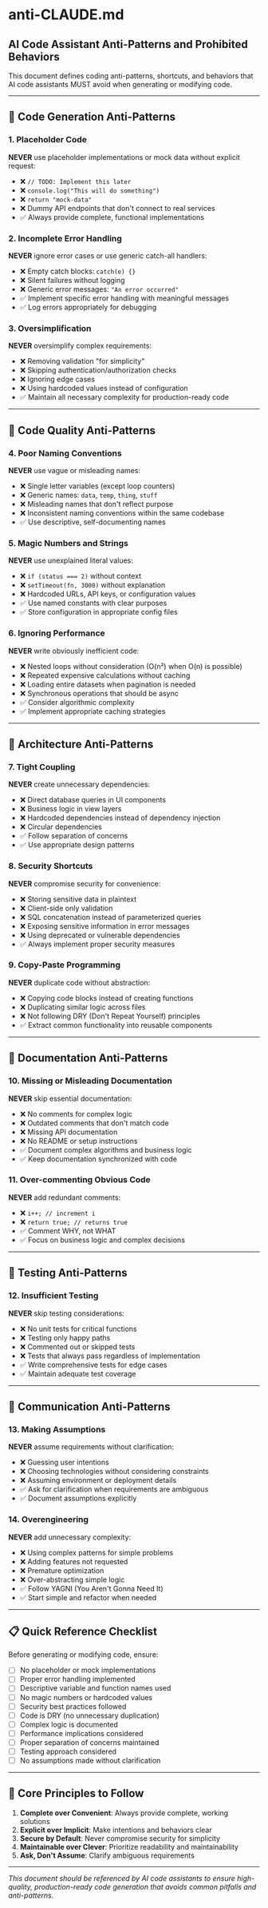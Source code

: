 # anti-CLAUDE.md
## AI Code Assistant Anti-Patterns and Prohibited Behaviors

This document defines coding anti-patterns, shortcuts, and behaviors that AI code assistants MUST avoid when generating or modifying code.

---

## 🚫 Code Generation Anti-Patterns

### 1. Placeholder Code
**NEVER** use placeholder implementations or mock data without explicit request:
- ❌ `// TODO: Implement this later`
- ❌ `console.log("This will do something")`
- ❌ `return "mock-data"`
- ❌ Dummy API endpoints that don't connect to real services
- ✅ Always provide complete, functional implementations

### 2. Incomplete Error Handling
**NEVER** ignore error cases or use generic catch-all handlers:
- ❌ Empty catch blocks: `catch(e) {}`
- ❌ Silent failures without logging
- ❌ Generic error messages: `"An error occurred"`
- ✅ Implement specific error handling with meaningful messages
- ✅ Log errors appropriately for debugging

### 3. Oversimplification
**NEVER** oversimplify complex requirements:
- ❌ Removing validation "for simplicity"
- ❌ Skipping authentication/authorization checks
- ❌ Ignoring edge cases
- ❌ Using hardcoded values instead of configuration
- ✅ Maintain all necessary complexity for production-ready code

---

## 🚫 Code Quality Anti-Patterns

### 4. Poor Naming Conventions
**NEVER** use vague or misleading names:
- ❌ Single letter variables (except loop counters)
- ❌ Generic names: `data`, `temp`, `thing`, `stuff`
- ❌ Misleading names that don't reflect purpose
- ❌ Inconsistent naming conventions within the same codebase
- ✅ Use descriptive, self-documenting names

### 5. Magic Numbers and Strings
**NEVER** use unexplained literal values:
- ❌ `if (status === 2)` without context
- ❌ `setTimeout(fn, 3000)` without explanation
- ❌ Hardcoded URLs, API keys, or configuration values
- ✅ Use named constants with clear purposes
- ✅ Store configuration in appropriate config files

### 6. Ignoring Performance
**NEVER** write obviously inefficient code:
- ❌ Nested loops without consideration (O(n²) when O(n) is possible)
- ❌ Repeated expensive calculations without caching
- ❌ Loading entire datasets when pagination is needed
- ❌ Synchronous operations that should be async
- ✅ Consider algorithmic complexity
- ✅ Implement appropriate caching strategies

---

## 🚫 Architecture Anti-Patterns

### 7. Tight Coupling
**NEVER** create unnecessary dependencies:
- ❌ Direct database queries in UI components
- ❌ Business logic in view layers
- ❌ Hardcoded dependencies instead of dependency injection
- ❌ Circular dependencies
- ✅ Follow separation of concerns
- ✅ Use appropriate design patterns

### 8. Security Shortcuts
**NEVER** compromise security for convenience:
- ❌ Storing sensitive data in plaintext
- ❌ Client-side only validation
- ❌ SQL concatenation instead of parameterized queries
- ❌ Exposing sensitive information in error messages
- ❌ Using deprecated or vulnerable dependencies
- ✅ Always implement proper security measures

### 9. Copy-Paste Programming
**NEVER** duplicate code without abstraction:
- ❌ Copying code blocks instead of creating functions
- ❌ Duplicating similar logic across files
- ❌ Not following DRY (Don't Repeat Yourself) principles
- ✅ Extract common functionality into reusable components

---

## 🚫 Documentation Anti-Patterns

### 10. Missing or Misleading Documentation
**NEVER** skip essential documentation:
- ❌ No comments for complex logic
- ❌ Outdated comments that don't match code
- ❌ Missing API documentation
- ❌ No README or setup instructions
- ✅ Document complex algorithms and business logic
- ✅ Keep documentation synchronized with code

### 11. Over-commenting Obvious Code
**NEVER** add redundant comments:
- ❌ `i++; // increment i`
- ❌ `return true; // returns true`
- ✅ Comment WHY, not WHAT
- ✅ Focus on business logic and complex decisions

---

## 🚫 Testing Anti-Patterns

### 12. Insufficient Testing
**NEVER** skip testing considerations:
- ❌ No unit tests for critical functions
- ❌ Testing only happy paths
- ❌ Commented out or skipped tests
- ❌ Tests that always pass regardless of implementation
- ✅ Write comprehensive tests for edge cases
- ✅ Maintain adequate test coverage

---

## 🚫 Communication Anti-Patterns

### 13. Making Assumptions
**NEVER** assume requirements without clarification:
- ❌ Guessing user intentions
- ❌ Choosing technologies without considering constraints
- ❌ Assuming environment or deployment details
- ✅ Ask for clarification when requirements are ambiguous
- ✅ Document assumptions explicitly

### 14. Overengineering
**NEVER** add unnecessary complexity:
- ❌ Using complex patterns for simple problems
- ❌ Adding features not requested
- ❌ Premature optimization
- ❌ Over-abstracting simple logic
- ✅ Follow YAGNI (You Aren't Gonna Need It)
- ✅ Start simple and refactor when needed

---

## 📋 Quick Reference Checklist

Before generating or modifying code, ensure:

- [ ] No placeholder or mock implementations
- [ ] Proper error handling implemented
- [ ] Descriptive variable and function names used
- [ ] No magic numbers or hardcoded values
- [ ] Security best practices followed
- [ ] Code is DRY (no unnecessary duplication)
- [ ] Complex logic is documented
- [ ] Performance implications considered
- [ ] Proper separation of concerns maintained
- [ ] Testing approach considered
- [ ] No assumptions made without clarification

---

## 🎯 Core Principles to Follow

1. **Complete over Convenient**: Always provide complete, working solutions
2. **Explicit over Implicit**: Make intentions and behaviors clear
3. **Secure by Default**: Never compromise security for simplicity
4. **Maintainable over Clever**: Prioritize readability and maintainability
5. **Ask, Don't Assume**: Clarify ambiguous requirements

---

*This document should be referenced by AI code assistants to ensure high-quality, production-ready code generation that avoids common pitfalls and anti-patterns.*